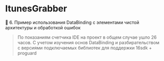 # ItunesGrabber
👦️ 6. Пример использования DataBinding с элементами чистой архитектуры и обработкой ошибок


>По показаниям счетчика IDE на проект в общем случае ушло 26 часов. С учетом изучения основ DataBinding и разбирательством с версиями подключаемых библиотек для поддержки 16sdk + proguard

